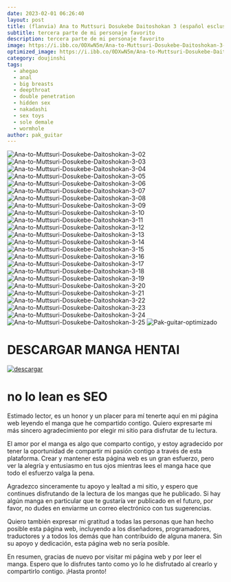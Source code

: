 ```yaml
---
date: 2023-02-01 06:26:40
layout: post
title: (flanvia) Ana to Muttsuri Dosukebe Daitoshokan 3 (español esclusivo)
subtitle: tercera parte de mi personaje favorito
description: tercera parte de mi personaje favorito
image: https://i.ibb.co/0DXwN5m/Ana-to-Muttsuri-Dosukebe-Daitoshokan-3-01.jpg
optimized_image: https://i.ibb.co/0DXwN5m/Ana-to-Muttsuri-Dosukebe-Daitoshokan-3-01.jpg
category: doujinshi
tags:
  - ahegao
  - anal
  - big breasts
  - deepthroat
  - double penetration
  - hidden sex
  - nakadashi
  - sex toys
  - sole demale
  - wormhole
author: pak_guitar
---
```


<img src="https://i.ibb.co/4F3Yd86/Ana-to-Muttsuri-Dosukebe-Daitoshokan-3-02.jpg" alt="Ana-to-Muttsuri-Dosukebe-Daitoshokan-3-02" border="0">

<img src="https://i.ibb.co/N9c8fZ2/Ana-to-Muttsuri-Dosukebe-Daitoshokan-3-03.jpg" alt="Ana-to-Muttsuri-Dosukebe-Daitoshokan-3-03" border="0">

<img src="https://i.ibb.co/pws9R3j/Ana-to-Muttsuri-Dosukebe-Daitoshokan-3-04.jpg" alt="Ana-to-Muttsuri-Dosukebe-Daitoshokan-3-04" border="0">

<img src="https://i.ibb.co/r6MTVHj/Ana-to-Muttsuri-Dosukebe-Daitoshokan-3-05.jpg" alt="Ana-to-Muttsuri-Dosukebe-Daitoshokan-3-05" border="0">

<img src="https://i.ibb.co/Yh5V7qT/Ana-to-Muttsuri-Dosukebe-Daitoshokan-3-06.jpg" alt="Ana-to-Muttsuri-Dosukebe-Daitoshokan-3-06" border="0">

<img src="https://i.ibb.co/xDznshY/Ana-to-Muttsuri-Dosukebe-Daitoshokan-3-07.jpg" alt="Ana-to-Muttsuri-Dosukebe-Daitoshokan-3-07" border="0">

<img src="https://i.ibb.co/17Rv3jT/Ana-to-Muttsuri-Dosukebe-Daitoshokan-3-08.jpg" alt="Ana-to-Muttsuri-Dosukebe-Daitoshokan-3-08" border="0">

<img src="https://i.ibb.co/Tq2pqb3/Ana-to-Muttsuri-Dosukebe-Daitoshokan-3-09.jpg" alt="Ana-to-Muttsuri-Dosukebe-Daitoshokan-3-09" border="0">

<img src="https://i.ibb.co/G3WLxGN/Ana-to-Muttsuri-Dosukebe-Daitoshokan-3-10.jpg" alt="Ana-to-Muttsuri-Dosukebe-Daitoshokan-3-10" border="0">

<img src="https://i.ibb.co/djWxPHd/Ana-to-Muttsuri-Dosukebe-Daitoshokan-3-11.jpg" alt="Ana-to-Muttsuri-Dosukebe-Daitoshokan-3-11" border="0">

<img src="https://i.ibb.co/1QbGkZt/Ana-to-Muttsuri-Dosukebe-Daitoshokan-3-12.jpg" alt="Ana-to-Muttsuri-Dosukebe-Daitoshokan-3-12" border="0">

<img src="https://i.ibb.co/7Sb5LYy/Ana-to-Muttsuri-Dosukebe-Daitoshokan-3-13.jpg" alt="Ana-to-Muttsuri-Dosukebe-Daitoshokan-3-13" border="0">

<img src="https://i.ibb.co/7CrpdyH/Ana-to-Muttsuri-Dosukebe-Daitoshokan-3-14.jpg" alt="Ana-to-Muttsuri-Dosukebe-Daitoshokan-3-14" border="0">

<img src="https://i.ibb.co/g7dmYVW/Ana-to-Muttsuri-Dosukebe-Daitoshokan-3-15.jpg" alt="Ana-to-Muttsuri-Dosukebe-Daitoshokan-3-15" border="0">

<img src="https://i.ibb.co/1bvwXW6/Ana-to-Muttsuri-Dosukebe-Daitoshokan-3-16.jpg" alt="Ana-to-Muttsuri-Dosukebe-Daitoshokan-3-16" border="0">

<img src="https://i.ibb.co/7g4kgLv/Ana-to-Muttsuri-Dosukebe-Daitoshokan-3-17.jpg" alt="Ana-to-Muttsuri-Dosukebe-Daitoshokan-3-17" border="0">

<img src="https://i.ibb.co/dfh20Jw/Ana-to-Muttsuri-Dosukebe-Daitoshokan-3-18.jpg" alt="Ana-to-Muttsuri-Dosukebe-Daitoshokan-3-18" border="0">

<img src="https://i.ibb.co/wgCfJjN/Ana-to-Muttsuri-Dosukebe-Daitoshokan-3-19.jpg" alt="Ana-to-Muttsuri-Dosukebe-Daitoshokan-3-19" border="0">

<img src="https://i.ibb.co/tMnwxqQ/Ana-to-Muttsuri-Dosukebe-Daitoshokan-3-20.jpg" alt="Ana-to-Muttsuri-Dosukebe-Daitoshokan-3-20" border="0">

<img src="https://i.ibb.co/LJdJrKp/Ana-to-Muttsuri-Dosukebe-Daitoshokan-3-21.jpg" alt="Ana-to-Muttsuri-Dosukebe-Daitoshokan-3-21" border="0">

<img src="https://i.ibb.co/yf2sf9J/Ana-to-Muttsuri-Dosukebe-Daitoshokan-3-22.jpg" alt="Ana-to-Muttsuri-Dosukebe-Daitoshokan-3-22" border="0">

<img src="https://i.ibb.co/QnKWLGc/Ana-to-Muttsuri-Dosukebe-Daitoshokan-3-23.jpg" alt="Ana-to-Muttsuri-Dosukebe-Daitoshokan-3-23" border="0">

<img src="https://i.ibb.co/5v34FkS/Ana-to-Muttsuri-Dosukebe-Daitoshokan-3-24.jpg" alt="Ana-to-Muttsuri-Dosukebe-Daitoshokan-3-24" border="0">

<img src="https://i.ibb.co/kGrVDyw/Ana-to-Muttsuri-Dosukebe-Daitoshokan-3-25.jpg" alt="Ana-to-Muttsuri-Dosukebe-Daitoshokan-3-25" border="0">

<img src="https://i.ibb.co/5jPJPJ5/Pak-guitar-optimizado.jpg" alt="Pak-guitar-optimizado" border="0">


# DESCARGAR MANGA HENTAI
<a href="https://exe.io/fIZJHHq"><img src="https://i.ibb.co/ph6KsCR/descargar.png" alt="descargar"/></a>

# no lo lean es SEO

Estimado lector, es un honor y un placer para mí tenerte aquí en mi página web leyendo el manga que he compartido contigo. Quiero expresarte mi más sincero agradecimiento por elegir mi sitio para disfrutar de tu lectura.

El amor por el manga es algo que comparto contigo, y estoy agradecido por tener la oportunidad de compartir mi pasión contigo a través de esta plataforma. Crear y mantener esta página web es un gran esfuerzo, pero ver la alegría y entusiasmo en tus ojos mientras lees el manga hace que todo el esfuerzo valga la pena.

Agradezco sinceramente tu apoyo y lealtad a mi sitio, y espero que continues disfrutando de la lectura de los mangas que he publicado. Si hay algún manga en particular que te gustaría ver publicado en el futuro, por favor, no dudes en enviarme un correo electrónico con tus sugerencias.

Quiero también expresar mi gratitud a todas las personas que han hecho posible esta página web, incluyendo a los diseñadores, programadores, traductores y a todos los demás que han contribuido de alguna manera. Sin su apoyo y dedicación, esta página web no sería posible.

En resumen, gracias de nuevo por visitar mi página web y por leer el manga. Espero que lo disfrutes tanto como yo lo he disfrutado al crearlo y compartirlo contigo. ¡Hasta pronto!

